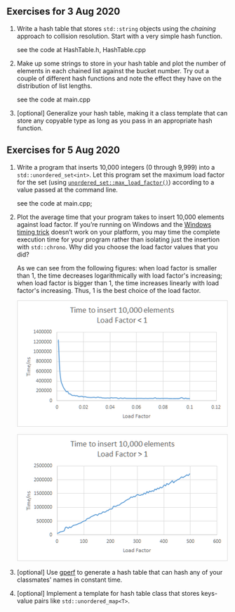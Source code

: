 ## Exercises for 3 Aug 2020

1. Write a hash table that stores `std::string` objects using the *chaining* approach to collision resolution. Start with a very simple hash function.

   see the code at HashTable.h, HashTable.cpp

2. Make up some strings to store in your hash table and plot the number of elements in each chained list against the bucket number. Try out a couple of different hash functions and note the effect they have on the distribution of list lengths.

   see the code at main.cpp

3. [optional] Generalize your hash table, making it a class template that can store any copyable type as long as you pass in an appropriate hash function.

## Exercises for 5 Aug 2020

1. Write a program that inserts 10,000 integers (0 through 9,999) into a `std::unordered_set<int>`. Let this program set the maximum load factor for the set (using [`unordered_set::max_load_factor()`](https://en.cppreference.com/w/cpp/container/unordered_map/max_load_factor)) according to a value passed at the command line.

   see the code at main.cpp;

2. Plot the average time that your program takes to insert 10,000 elements against load factor. If you’re running on Windows and the [Windows timing trick](https://memorialu.gitlab.io/Engineering/ECE/Teaching/data-structures/website/resources/windows-time/) doesn’t work on your platform, you may time the complete execution time for your program rather than isolating just the insertion with `std::chrono`. Why did you choose the load factor values that you did?

   As we can see from the following figures: when load factor is smaller than 1, the time decreases logarithmically with load factor's increasing; when load factor is bigger than 1, the time  increases linearly with load factor's increasing. Thus, 1 is the best choice of the load factor. 

   ![image-20200808225414392](.\image-20200808225325109.png)

   ![image-20200808225453487](.\image-20200808225453487.png)

3. [optional] Use [gperf](https://www.gnu.org/software/gperf) to generate a hash table that can hash any of your classmates' names in constant time.

4. [optional] Implement a template for hash table class that stores keys-value pairs like `std::unordered_map<T>`.